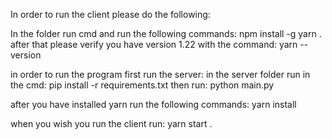 In order to run the client please do the following:

In the folder run cmd and run the following commands:
npm install -g yarn .
after that please verify you have version 1.22 with the command:
yarn --version 

in order to run the program first run the server:
in the server folder run in the cmd:
pip install -r requirements.txt
then run:
python main.py

after you have installed yarn run the following commands:
yarn install

when you wish you run the client run:
yarn start .
